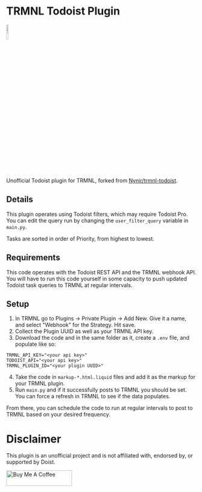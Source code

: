 # TRMNL Todoist Plugin

<img src="https://www.svgrepo.com/download/306859/todoist.svg" alt="Todoist Logo" width="10%">

Unofficial Todoist plugin for TRMNL, forked from [Nynir/trmnl-todoist](https://github.com/Nynir/trmnl-todoist).

## Details
This plugin operates using Todoist filters, which may require Todoist Pro. 
You can edit the query run by changing the `user_filter_query` variable in `main.py`.

Tasks are sorted in order of Priority, from highest to lowest.

## Requirements
This code operates with the Todoist REST API and the TRMNL webhook API. You will have to run this code yourself in some capacity to push updated Todoist task queries to TRMNL at regular intervals.

## Setup
1. In TRMNL go to Plugins -> Private Plugin -> Add New. Give it a name, and select "Webhook" for the Strategy. Hit save.
2. Collect the Plugin UUID as well as your TRMNL API key.
3. Download the code and in the same folder as it, create a ``.env`` file, and populate like so:
```
TRMNL_API_KEY="<your api key>"
TODOIST_API="<your api key>"
TRMNL_PLUGIN_ID="<your plugin UUID>"
```
4. Take the code in `markup-*.html.liquid` files and add it as the markup for your TRMNL plugin.
5. Run ``main.py`` and if it successfully posts to TRMNL you should be set. You can force a refresh in TRMNL to see if the data populates.

From there, you can schedule the code to run at regular intervals to post to TRMNL based on your desired frequency.

# Disclaimer

This plugin is an unofficial project and is not affiliated with, endorsed by, or supported by Doist.

<a href="https://www.buymeacoffee.com/nynir" target="_blank"><img src="https://cdn.buymeacoffee.com/buttons/default-orange.png" alt="Buy Me A Coffee" height="41" width="174"></a>
